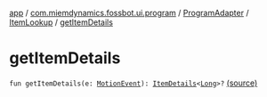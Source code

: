 [app](../../../index.md) / [com.miemdynamics.fossbot.ui.program](../../index.md) / [ProgramAdapter](../index.md) / [ItemLookup](index.md) / [getItemDetails](./get-item-details.md)

# getItemDetails

`fun getItemDetails(e: `[`MotionEvent`](https://developer.android.com/reference/android/view/MotionEvent.html)`): `[`ItemDetails`](https://developer.android.com/reference/androidx/recyclerview/selection/ItemDetailsLookup/ItemDetails.html)`<`[`Long`](https://kotlinlang.org/api/latest/jvm/stdlib/kotlin/-long/index.html)`>?` [(source)](https://github.com/binyot/fossbot/tree/master/app/src/main/java/com/miemdynamics/fossbot/ui/program/ProgramAdapter.kt#L107)